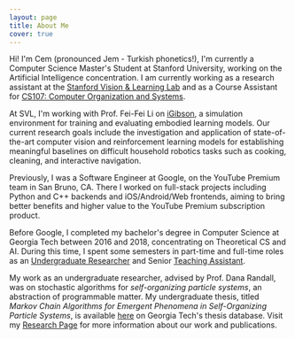 ```yaml
---
layout: page
title: About Me
cover: true
---
```


Hi! I'm Cem (pronounced Jem - Turkish phonetics!), I'm currently a Computer
Science Master's Student at Stanford University, working on the Artificial
Intelligence concentration. I am currently working as a research assistant at the
[Stanford Vision & Learning Lab](http://svl.stanford.edu/) and as a Course Assistant for
[CS107: Computer Organization and Systems](https://cs107.stanford.edu).

At SVL, I'm working with Prof. Fei-Fei Li on
[iGibson](http://svl.stanford.edu/igibson/), a simulation environment for training
and evaluating embodied learning models. Our current research goals include the
investigation and application of state-of-the-art computer vision and reinforcement
learning models for establishing meaningful baselines on difficult household robotics
tasks such as cooking, cleaning, and interactive navigation.

Previously, I was a Software Engineer at Google, on the YouTube Premium
team in San Bruno, CA. There I worked on full-stack projects including Python
and C++ backends and iOS/Android/Web frontends, aiming to bring better benefits
and higher value to the YouTube Premium subscription product.

Before Google, I completed my bachelor's degree in Computer Science at Georgia
Tech between 2016 and 2018, concentrating on Theoretical CS and AI. During this
time, I spent some semesters in part-time and full-time roles as an
[Undergraduate Researcher](/research/) and Senior [Teaching Assistant](/teaching/).

My work as an undergraduate researcher, advised by Prof. Dana Randall, was on
stochastic algorithms for *self-organizing particle systems*, an abstraction of
programmable matter. My undergraduate thesis, titled _Markov Chain Algorithms for
Emergent Phenomena in Self-Organizing Particle Systems_, is available
[here](https://smartech.gatech.edu/handle/1853/60893) on
Georgia Tech's thesis database. Visit my [Research Page](/research/) for more
information about our work and publications.
